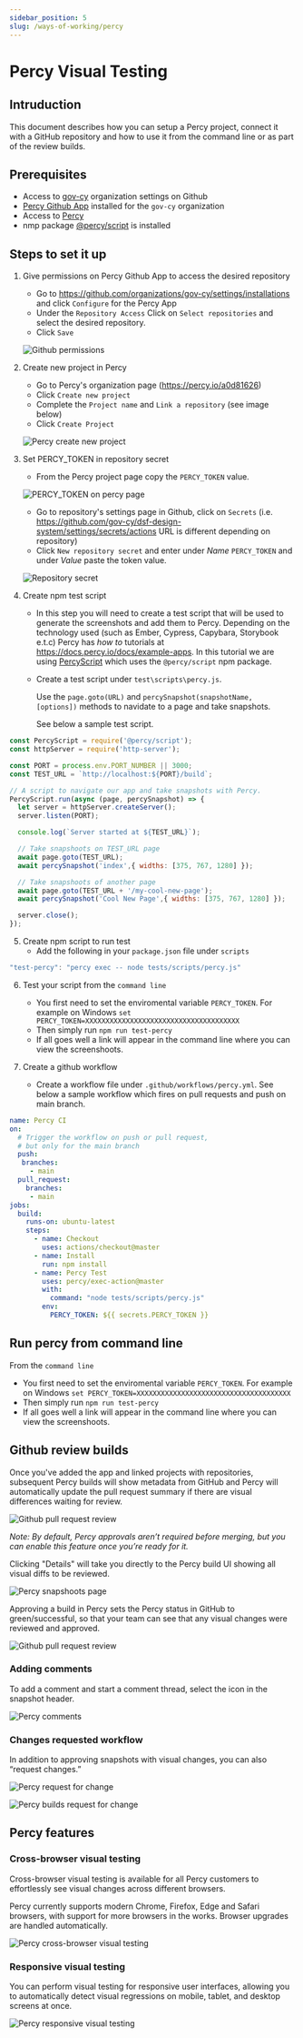 ```yaml
---
sidebar_position: 5
slug: /ways-of-working/percy
---
```


# Percy Visual Testing

## Intruduction 

This document describes how you can setup a Percy project, connect it with a GitHub repository and how to use it from the command line or as part of the review builds.

## Prerequisites

- Access to [gov-cy](https://github.com/gov-cy) organization settings on Github 
- [Percy Github App](https://github.com/apps/percy) installed for the `gov-cy` organization 
- Access to [Percy](https://percy.io/)
- nmp package [@percy/script](https://docs.percy.io/docs/percyscript) is installed

## Steps to set it up

1. Give permissions on Percy Github App to access the desired repository
	- Go to https://github.com/organizations/gov-cy/settings/installations and click `Configure` for the Percy App
	- Under the `Repository Access` Click on `Select repositories` and select the desired repository.
	- Click `Save`
	
	![Github permissions](../assets/percy1.png)
 
2.	Create new project in Percy
	- Go to Percy's organization page (https://percy.io/a0d81626)
	- Click `Create new project`
	- Complete the `Project name` and `Link a repository` (see image below)
	- Click `Create Project`
	
    ![Percy create new project](../assets/percy2.png)
	
3. Set PERCY_TOKEN in repository secret
	- From the Percy project page copy the `PERCY_TOKEN` value.
	
	![PERCY_TOKEN on percy page](../assets/percy3.png)
	
	- Go to repository's settings page in Github, click on `Secrets` (i.e. https://github.com/gov-cy/dsf-design-system/settings/secrets/actions URL is different depending on repository)
	- Click `New repository secret` and enter under *Name* `PERCY_TOKEN` and under *Value* paste the token value.
	
	![Repository secret](../assets/percy4.png)

4. Create npm test script 
    - In this step you will need to create a test script that will be used to generate the screenshots and add them to Percy. Depending on the technology used (such as Ember, Cypress, Capybara, Storybook e.t.c) Percy has *how to* tutorials at https://docs.percy.io/docs/example-apps. In this tutorial we are using [PercyScript](https://docs.percy.io/docs/percyscript) which uses the `@percy/script` npm package.
    - Create a test script under `test\scripts\percy.js`. 
    
      Use the `page.goto(URL)` and `percySnapshot(snapshotName, [options])` methods to navidate to a page and take snapshots. 
    
      See below a sample test script.

```js 
const PercyScript = require('@percy/script');
const httpServer = require('http-server');

const PORT = process.env.PORT_NUMBER || 3000;
const TEST_URL = `http://localhost:${PORT}/build`;

// A script to navigate our app and take snapshots with Percy.
PercyScript.run(async (page, percySnapshot) => {
  let server = httpServer.createServer();
  server.listen(PORT);

  console.log(`Server started at ${TEST_URL}`);

  // Take snapshoots on TEST_URL page
  await page.goto(TEST_URL);
  await percySnapshot('index',{ widths: [375, 767, 1280] });

  // Take snapshoots of another page
  await page.goto(TEST_URL + '/my-cool-new-page');
  await percySnapshot('Cool New Page',{ widths: [375, 767, 1280] });

  server.close();
});

```	

5. Create npm script to run test
    - Add the following in your `package.json` file under `scripts`

```js
"test-percy": "percy exec -- node tests/scripts/percy.js"
```

6. Test your script from the `command line`
    - You first need to set the enviromental variable `PERCY_TOKEN`. For example on Windows `set PERCY_TOKEN=XXXXXXXXXXXXXXXXXXXXXXXXXXXXXXXXXXXXXX`
    - Then simply run `npm run test-percy`
    - If all goes well a link will appear in the command line where you can view the screenshoots.

7. Create a github workflow 
    - Create a workflow file under `.github/workflows/percy.yml`. See below a sample workflow which fires on pull requests and push on main branch.

```yml
name: Percy CI
on: 
  # Trigger the workflow on push or pull request,
  # but only for the main branch
  push:
   branches:
     - main
  pull_request:
    branches:
     - main
jobs:
  build:
    runs-on: ubuntu-latest
    steps:
      - name: Checkout
        uses: actions/checkout@master
      - name: Install
        run: npm install
      - name: Percy Test
        uses: percy/exec-action@master
        with:
          command: "node tests/scripts/percy.js"
        env:
          PERCY_TOKEN: ${{ secrets.PERCY_TOKEN }}

```

## Run percy from command line

From the `command line`
- You first need to set the enviromental variable `PERCY_TOKEN`. For example on Windows `set PERCY_TOKEN=XXXXXXXXXXXXXXXXXXXXXXXXXXXXXXXXXXXXXX`
- Then simply run `npm run test-percy`
- If all goes well a link will appear in the command line where you can view the screenshoots. 

## Github review builds

Once you've added the app and linked projects with repositories, subsequent Percy builds will show metadata from GitHub and Percy will automatically update the pull request summary if there are visual differences waiting for review.

![Github pull request review](../assets/percy6.png)

*Note: By default, Percy approvals aren’t required before merging, but you can enable this feature once you’re ready for it.*

Clicking "Details" will take you directly to the Percy build UI showing all visual diffs to be reviewed. 
  	
![Percy snapshoots page](../assets/percy5.png)
  
Approving a build in Percy sets the Percy status in GitHub to green/successful, so that your team can see that any visual changes were reviewed and approved.

![Github pull request review](../assets/percy7.png)

### Adding comments

To add a comment and start a comment thread, select the icon in the snapshot header.

![Percy comments](../assets/percy12.png)

### Changes requested workflow

In addition to approving snapshots with visual changes, you can also “request changes.” 

![Percy request for change](../assets/percy8.png)

![Percy builds request for change](../assets/percy9.png)

## Percy features 

### Cross-browser visual testing

Cross-browser visual testing is available for all Percy customers to effortlessly see visual changes across different browsers.

Percy currently supports modern Chrome, Firefox, Edge and Safari browsers, with support for more browsers in the works. Browser upgrades are handled automatically.

![Percy cross-browser visual testing](../assets/percy10.gif)

### Responsive visual testing

You can perform visual testing for responsive user interfaces, allowing you to automatically detect visual regressions on mobile, tablet, and desktop screens at once.

![Percy responsive visual testing](../assets/percy11.gif)